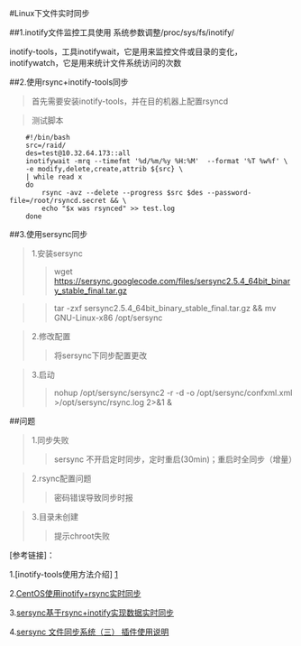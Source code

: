 #Linux下文件实时同步

[1]: https://www.centos.bz/2012/06/inotify-tools-introduction/ 
[2]: http://www.live-in.org/archives/1144.html
[3]: https://wsgzao.github.io/post/sersync/
[4]: http://lihuipeng.blog.51cto.com/3064864/563836
##1.inotify文件监控工具使用
系统参数调整/proc/sys/fs/inotify/

inotify-tools，工具inotifywait，它是用来监控文件或目录的变化，inotifywatch，它是用来统计文件系统访问的次数

##2.使用rsync+inotify-tools同步
>首先需要安装inotify-tools，并在目的机器上配置rsyncd

>测试脚本

``` 
    #!/bin/bash
    src=/raid/
    des=test@10.32.64.173::all
    inotifywait -mrq --timefmt '%d/%m/%y %H:%M'  --format '%T %w%f' \
    -e modify,delete,create,attrib ${src} \
    | while read x
    do
        rsync -avz --delete --progress $src $des --password-file=/root/rsyncd.secret && \
        echo "$x was rsynced" >> test.log
    done
```

##3.使用sersync同步
>1.安装sersync
>>wget https://sersync.googlecode.com/files/sersync2.5.4_64bit_binary_stable_final.tar.gz

>>tar -zxf sersync2.5.4_64bit_binary_stable_final.tar.gz && mv GNU-Linux-x86 /opt/sersync

>2.修改配置
>>将sersync下同步配置更改

>3.启动
>>nohup /opt/sersync/sersync2 -r -d -o /opt/sersync/confxml.xml >/opt/sersync/rsync.log 2>&1 &


##问题
> 1.同步失败
>> sersync 不开启定时同步，定时重启(30min)；重启时全同步（增量）

>2.rsync配置问题
>>密码错误导致同步时报

>3.目录未创建
>>提示chroot失败

[参考链接]：

1.[inotify-tools使用方法介绍] [1]

2.[CentOS使用inotify+rsync实时同步][2]

3.[sersync基于rsync+inotify实现数据实时同步][3]

4.[sersync 文件同步系统（三） 插件使用说明][4]


